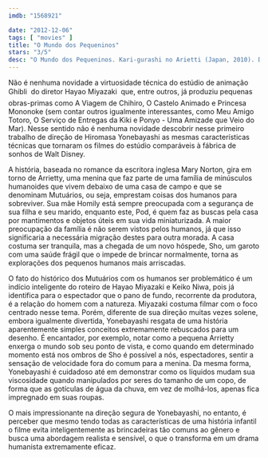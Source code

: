 ```yaml
---
imdb: "1568921"

date: "2012-12-06"
tags: [ "movies" ]
title: "O Mundo dos Pequeninos"
stars: "3/5"
desc: "O Mundo dos Pequeninos. Kari-gurashi no Arietti (Japan, 2010). Dirigido por Hiromasa Yonebayashi. Escrito por Mary Norton, Hayao Miyazaki, Keiko Niwa. Com Moises Arias, Bridgit Mendler, David Henrie, Will Arnett, Carol Burnett, Amy Poehler, Shin'ichi Hatori, Saoirse Ronan, Tom Holland."
---
```

Não é nenhuma novidade a virtuosidade técnica do estúdio de animação Ghibli  do diretor Hayao Miyazaki  que, entre outros, já produziu pequenas obras-primas como A Viagem de Chihiro, O Castelo Animado e Princesa Mononoke (sem contar outros igualmente interessantes, como Meu Amigo Totoro, O Serviço de Entregas da Kiki e Ponyo - Uma Amizade que Veio do Mar). Nesse sentido não é nenhuma novidade descobrir nesse primeiro trabalho de direção de Hiromasa Yonebayashi as mesmas características técnicas que tornaram os filmes do estúdio comparáveis à fábrica de sonhos de Walt Disney.

A história, baseada no romance da escritora inglesa Mary Norton, gira em torno de Arrietty, uma menina que faz parte de uma família de minúsculos humanoides que vivem debaixo de uma casa de campo e que se denominam Mutuários, ou seja, emprestam coisas dos humanos para sobreviver. Sua mãe Homily está sempre preocupada com a segurança de sua filha e seu marido, enquanto este, Pod, é quem faz as buscas pela casa por mantimentos e objetos úteis em sua vida miniaturizada. A maior preocupação da família é não serem vistos pelos humanos, já que isso significaria a necessária migração destes para outra morada. A casa costuma ser tranquila, mas a chegada de um novo hóspede, Sho, um garoto com uma saúde frágil que o impede de brincar normalmente, torna as explorações dos pequenos humanos mais arriscadas.

O fato do histórico dos Mutuários com os humanos ser problemático é um indício inteligente do roteiro de Hayao Miyazaki e Keiko Niwa, pois já identifica para o espectador que o pano de fundo, recorrente da produtora, é a relação do homem com a natureza. Miyazaki costuma filmar com o foco centrado nesse tema. Porém, diferente de sua direção muitas vezes solene, embora igualmente divertida, Yonebayashi resgata de uma história aparentemente simples conceitos extremamente rebuscados para um desenho. É encantador, por exemplo, notar como a pequena Arrietty enxerga o mundo sob seu ponto de vista, e como quando em determinado momento está nos ombros de Sho é possível a nós, espectadores, sentir a sensação de velocidade fora do comum para a menina. Da mesma forma, Yonebayashi é cuidadoso até em demonstrar como os líquidos mudam sua viscosidade quando manipulados por seres do tamanho de um copo, de forma que as gotículas de água da chuva, em vez de molhá-los, apenas fica impregnado em suas roupas.

O mais impressionante na direção segura de Yonebayashi, no entanto, é perceber que mesmo tendo todas as características de uma história infantil o filme evita inteligentemente as brincadeiras tão comuns ao gênero e busca uma abordagem realista e sensível, o que o transforma em um drama humanista extremamente eficaz.

